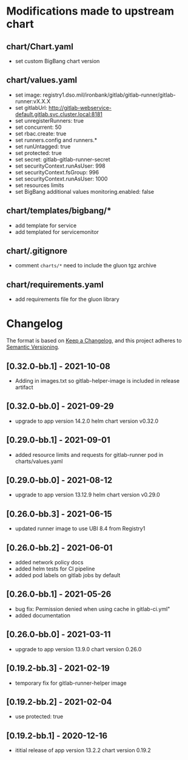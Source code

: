 # Modifications made to upstream chart
## chart/Chart.yaml
- set custom BigBang chart version 

## chart/values.yaml
- set image: registry1.dso.mil/ironbank/gitlab/gitlab-runner/gitlab-runner:vX.X.X
- set gitlabUrl: http://gitlab-webservice-default.gitlab.svc.cluster.local:8181
- set unregisterRunners: true
- set concurrent: 50
- set rbac.create: true
- set runners.config and runners.*
- set runUntagged: true
- set protected: true
- set secret: gitlab-gitlab-runner-secret
- set securityContext.runAsUser: 998
- set securityContext.fsGroup: 996
- set securityContext.runAsUser: 1000
- set resources limits
- set BigBang additional values monitoring.enabled: false

## chart/templates/bigbang/*
- add template for service
- add templated for servicemonitor

## chart/.gitignore
- comment ```charts/*``` need to include the gluon tgz archive

## chart/requirements.yaml
- add requirements file for the gluon library

# Changelog

The format is based on [Keep a Changelog](https://keepachangelog.com/en/1.0.0/), and this project adheres to [Semantic Versioning](https://semver.org/spec/v2.0.0.html).

## [0.32.0-bb.1] - 2021-10-08
- Adding in images.txt so gitlab-helper-image is included in release artifact

## [0.32.0-bb.0] - 2021-09-29
- upgrade to app version 14.2.0 helm chart version v0.32.0

## [0.29.0-bb.1] - 2021-09-01
- added resource limits and requests for gitlab-runner pod in charts/values.yaml

## [0.29.0-bb.0] - 2021-08-12
- upgrade to app version 13.12.9 helm chart version v0.29.0

## [0.26.0-bb.3] - 2021-06-15
- updated runner image to use UBI 8.4 from Registry1

## [0.26.0-bb.2] - 2021-06-01
- added network policy docs
- added helm tests for CI pipeline
- added pod labels on gitlab jobs by default

## [0.26.0-bb.1] - 2021-05-26
- bug fix: Permission denied when using cache in gitlab-ci.yml"
- added documentation

## [0.26.0-bb.0] - 2021-03-11
- upgrade to app version 13.9.0 chart version 0.26.0

## [0.19.2-bb.3] - 2021-02-19
- temporary fix for gitlab-runner-helper image

## [0.19.2-bb.2] - 2021-02-04
- use protected: true

## [0.19.2-bb.1] - 2020-12-16
- ititial release of app version 13.2.2 chart version 0.19.2
